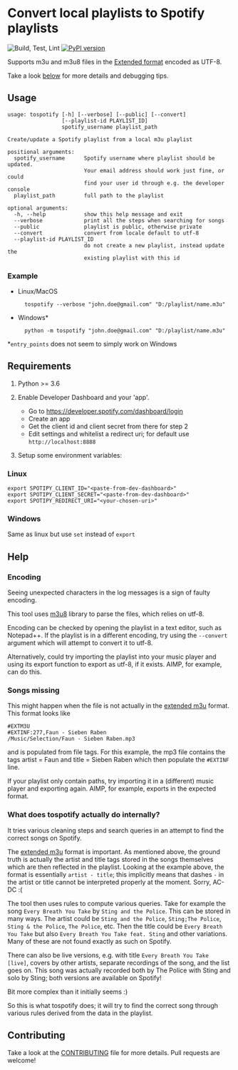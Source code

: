 # Convert local playlists to Spotify playlists

![Build, Test, Lint](https://github.com/radujica/tospotify/workflows/Build,%20Test,%20Lint/badge.svg)
[![PyPI version](https://badge.fury.io/py/tospotify.svg)](https://badge.fury.io/py/tospotify)

Supports m3u and m3u8 files in the [Extended format](https://en.wikipedia.org/wiki/M3U) encoded as UTF-8.

Take a look [below](#help) for more details and debugging tips.

## Usage

    usage: tospotify [-h] [--verbose] [--public] [--convert]
                     [--playlist-id PLAYLIST_ID]
                     spotify_username playlist_path
    
    Create/update a Spotify playlist from a local m3u playlist
    
    positional arguments:
      spotify_username      Spotify username where playlist should be updated.
                            Your email address should work just fine, or could
                            find your user id through e.g. the developer console
      playlist_path         full path to the playlist
    
    optional arguments:
      -h, --help            show this help message and exit
      --verbose             print all the steps when searching for songs
      --public              playlist is public, otherwise private
      --convert             convert from locale default to utf-8
      --playlist-id PLAYLIST_ID
                            do not create a new playlist, instead update the
                            existing playlist with this id
                            
### Example
* Linux/MacOS

        tospotify --verbose "john.doe@gmail.com" "D:/playlist/name.m3u"
        
* Windows*

        python -m tospotify "john.doe@gmail.com" "D:/playlist/name.m3u"
        
\*`entry_points` does not seem to simply work on Windows 


## Requirements
1. Python >= 3.6
2. Enable Developer Dashboard and your 'app'.

    - Go to https://developer.spotify.com/dashboard/login
    - Create an app
    - Get the client id and client secret from there for step 2
    - Edit settings and whitelist a redirect uri; for default use `http://localhost:8888`
    
3. Setup some environment variables:

### Linux

    export SPOTIPY_CLIENT_ID="<paste-from-dev-dashboard>"
    export SPOTIPY_CLIENT_SECRET="<paste-from-dev-dashboard>"
    export SPOTIPY_REDIRECT_URI="<your-chosen-uri>"
    
### Windows
Same as linux but use `set` instead of `export`


## Help

### Encoding

Seeing unexpected characters in the log messages is a sign of faulty encoding.

This tool uses [m3u8](https://github.com/globocom/m3u8) library to parse the files, which relies on utf-8.

Encoding can be checked by opening the playlist in a text editor, such as Notepad++.
If the playlist is in a different encoding, 
try using the `--convert` argument which will attempt to convert it to utf-8.

Alternatively, could try importing the playlist into your music player and using its export function 
to export as utf-8, if it exists. AIMP, for example, can do this.

### Songs missing

This might happen when the file is not actually in the [extended m3u](https://en.wikipedia.org/wiki/M3U) format. 
This format looks like

    #EXTM3U
    #EXTINF:277,Faun - Sieben Raben
    /Music/Selection/Faun - Sieben Raben.mp3
    
and is populated from file tags. For this example, the mp3 file contains the tags 
artist = Faun and title = Sieben Raben which then populate the `#EXTINF` line.

If your playlist only contain paths, try importing it in a (different) music player and exporting again.
AIMP, for example, exports in the expected format.

### What does tospotify actually do internally?

It tries various cleaning steps and search queries in an attempt to find the correct songs on Spotify.

The [extended m3u](https://en.wikipedia.org/wiki/M3U) format is important. As mentioned above, the ground truth
is actually the artist and title tags stored in the songs themselves which are then reflected in the playlist.
Looking at the example above, the format is essentially `artist - title`; this implicitly means that dashes `-`
in the artist or title cannot be interpreted properly at the moment. Sorry, AC-DC :(

The tool then uses rules to compute various queries. Take for example the song 
`Every Breath You Take` by `Sting and the Police`. This can be stored in many ways. The artist could be
`Sting and the Police`, `Sting;The Police`, `Sting & the Police`, `The Police`, etc.
Then the title could be `Every Breath You Take` but also `Every Breath You Take feat. Sting` and other
variations. Many of these are not found exactly as such on Spotify.

There can also be live versions, e.g. with title `Every Breath You Take [live]`,
covers by other artists, separate recordings of the song,
and the list goes on. This song was actually recorded both by The Police with Sting
and solo by Sting; both versions are available on Spotify!

Bit more complex than it initially seems :)

So this is what tospotify does; it will try to find the correct song through various rules derived from the data in the 
playlist.


## Contributing

Take a look at the [CONTRIBUTING](CONTRIBUTING.md) file for more details. Pull requests are welcome!
